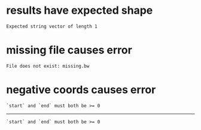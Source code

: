 # results have expected shape

    Expected string vector of length 1

# missing file causes error

    File does not exist: missing.bw

# negative coords causes error

    `start` and `end` must both be >= 0

---

    `start` and `end` must both be >= 0

